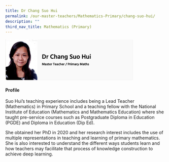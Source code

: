 ```yaml
---
title: Dr Chang Suo Hui
permalink: /our-master-teachers/Mathematics-Primary/chang-suo-hui/
description: ""
third_nav_title: Mathematics (Primary)
---
```

<img src="/images/Dr%20Chang%20Suo%20Hui.png" style="width:80%">

#### Profile

Suo Hui’s teaching experience includes being a Lead Teacher (Mathematics) in Primary School and a teaching fellow with the National Institute of Education (Mathematics and Mathematics Education) where she taught pre-service courses such as Postgraduate Diploma in Education (PGDE) and Diploma in Education (Dip Ed).   
  
She obtained her PhD in 2020 and her research interest includes the use of multiple representations in teaching and learning of primary mathematics. She is also interested to understand the different ways students learn and how teachers may facilitate that process of knowledge construction to achieve deep learning.